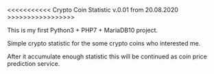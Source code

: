 
<<<<<<<<<<< Crypto Coin Statistic v.0.01 from 20.08.2020 >>>>>>>>>>>>>>>>>

This is my first Python3 + PHP7 + MariaDB10 project.

Simple crypto statistic for the some crypto coins who interested me.

After it accumulate enough statistic this will be continued as coin price prediction service.
